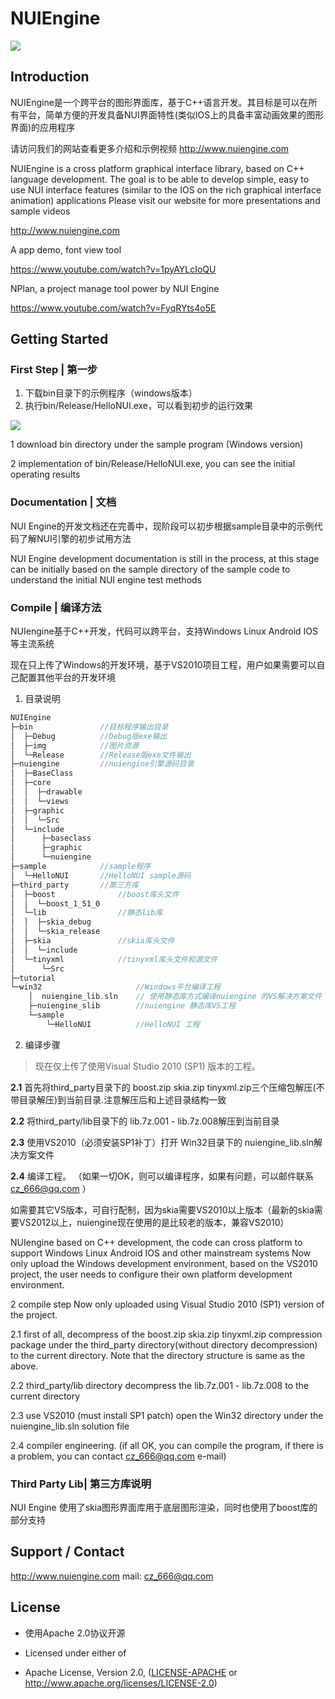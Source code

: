 # NUIEngine
![](https://github.com/Avens666/NUIEngine/blob/master/bin/img/nuilogo.png?raw=true)

## Introduction

NUIEngine是一个跨平台的图形界面库，基于C++语言开发。其目标是可以在所有平台，简单方便的开发具备NUI界面特性(类似IOS上的具备丰富动画效果的图形界面)的应用程序

请访问我们的网站查看更多介绍和示例视频
http://www.nuiengine.com


NUIEngine is a cross platform graphical interface library, based on C++ language development. The goal is to be able to develop simple, easy to use NUI interface features (similar to the IOS on the rich graphical interface animation) applications
Please visit our website for more presentations and sample videos

http://www.nuiengine.com

A app demo, font view tool

https://www.youtube.com/watch?v=1pyAYLcIoQU

NPlan, a project manage tool power by NUI Engine

https://www.youtube.com/watch?v=FyqRYts4o5E


## Getting Started


### First Step | 第一步
1. 下载bin目录下的示例程序（windows版本）
2. 执行bin/Release/HelloNUI.exe，可以看到初步的运行效果

![](https://github.com/Avens666/NUIEngine/blob/master/tutorial/image/hellonui.gif?raw=true)

1 download bin directory under the sample program (Windows version)

2 implementation of bin/Release/HelloNUI.exe, you can see the initial operating results

### Documentation | 文档
NUI Engine的开发文档还在完善中，现阶段可以初步根据sample目录中的示例代码了解NUI引擎的初步试用方法

NUI Engine development documentation is still in the process, at this stage can be initially based on the sample directory of the sample code to understand the initial NUI engine test methods

### Compile  | 编译方法
NUIengine基于C++开发，代码可以跨平台，支持Windows Linux Android IOS等主流系统

现在只上传了Windows的开发环境，基于VS2010项目工程，用户如果需要可以自己配置其他平台的开发环境

1. 目录说明
``` C++
NUIEngine
├─bin 				//目标程序输出目录
│  ├─Debug			//Debug版exe输出
│  ├─img			//图片资源
│  └─Release		//Release版exe文件输出
├─nuiengine			//nuiengine引擎源码目录
│  ├─BaseClass
│  ├─core
│  │  ├─drawable
│  │  └─views
│  ├─graphic
│  │  └─Src
│  └─include
│      ├─baseclass
│      ├─graphic
│      └─nuiengine
├─sample			//sample程序
│  └─HelloNUI		//HelloNUI sample源码
├─third_party		//第三方库
│  ├─boost				//boost库头文件
│  │  └─boost_1_51_0
│  └─lib				//静态lib库
│  │  ├─skia_debug
│  │  └─skia_release
│  ├─skia				//skia库头文件
│  │  └─include
│  └─tinyxml			//tinyxml库头文件和源文件
│      └─Src
├─tutorial
└─win32						//Windows平台编译工程
  	│  nuiengine_lib.sln	// 使用静态库方式编译nuiengine 的VS解决方案文件
    ├─nuiengine_slib		//nuiengine 静态库VS工程
    └─sample
        └─HelloNUI			//HelloNUI 工程
```

2. 编译步骤
> 现在仅上传了使用Visual Studio 2010 (SP1) 版本的工程。

**2.1** 首先将third_party目录下的  boost.zip skia.zip  tinyxml.zip三个压缩包解压(不带目录解压)到当前目录.注意解压后和上述目录结构一致

**2.2** 将third_party/lib目录下的  lib.7z.001 -  lib.7z.008解压到当前目录

**2.3** 使用VS2010（必须安装SP1补丁）打开 Win32目录下的 nuiengine_lib.sln解决方案文件

**2.4** 编译工程。 （如果一切OK，则可以编译程序，如果有问题，可以邮件联系  cz_666@qq.com ）

如需要其它VS版本，可自行配制，因为skia需要VS2010以上版本（最新的skia需要VS2012以上，nuiengine现在使用的是比较老的版本，兼容VS2010）

NUIengine based on C++ development, the code can cross platform to support Windows Linux Android IOS and other mainstream systems
Now only upload the Windows development environment, based on the VS2010 project, the user needs to configure their own platform development environment.

2 compile step
Now only uploaded using Visual Studio 2010 (SP1) version of the project.

2.1 first of all, decompress of the boost.zip skia.zip tinyxml.zip compression package  under the third_party directory(without directory decompression) to the current directory. Note that the directory structure is same as the above.

2.2 third_party/lib directory  decompress the lib.7z.001 - lib.7z.008 to the current directory

2.3 use VS2010 (must install SP1 patch) open the Win32 directory under the nuiengine_lib.sln solution file

2.4 compiler engineering. (if all OK, you can compile the program, if there is a problem, you can contact cz_666@qq.com e-mail)

### Third Party Lib| 第三方库说明
NUI Engine 使用了skia图形界面库用于底层图形渲染，同时也使用了boost库的部分支持

## Support / Contact
http://www.nuiengine.com
mail: cz_666@qq.com

## License
- 使用Apache 2.0协议开源

- Licensed under either of
 * Apache License, Version 2.0, ([LICENSE-APACHE](LICENSE-APACHE) or http://www.apache.org/licenses/LICENSE-2.0)
